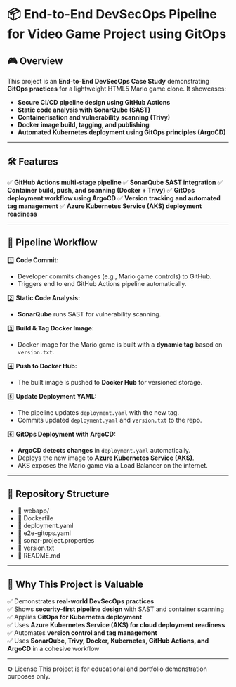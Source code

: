 # 📦 End-to-End DevSecOps Pipeline for Video Game Project using GitOps

## 🎮 Overview

This project is an **End-to-End DevSecOps Case Study** demonstrating **GitOps practices** for a lightweight HTML5 Mario game clone. It showcases:

- **Secure CI/CD pipeline design using GitHub Actions**
- **Static code analysis with SonarQube (SAST)**
- **Containerisation and vulnerability scanning (Trivy)**
- **Docker image build, tagging, and publishing**
- **Automated Kubernetes deployment using GitOps principles (ArgoCD)**

---

## 🛠️ Features

✅ **GitHub Actions multi-stage pipeline**
✅ **SonarQube SAST integration**
✅ **Container build, push, and scanning (Docker + Trivy)**
✅ **GitOps deployment workflow using ArgoCD**
✅ **Version tracking and automated tag management**
✅ **Azure Kubernetes Service (AKS) deployment readiness**


---

## 🚀 Pipeline Workflow

1️⃣ **Code Commit:**  
   - Developer commits changes (e.g., Mario game controls) to GitHub.
   - Triggers end to end GitHub Actions pipeline automatically.

2️⃣ **Static Code Analysis:**  
   - **SonarQube** runs SAST for vulnerability scanning.

3️⃣ **Build & Tag Docker Image:**  
   - Docker image for the Mario game is built with a **dynamic tag** based on `version.txt`.

4️⃣ **Push to Docker Hub:**  
   - The built image is pushed to **Docker Hub** for versioned storage.

5️⃣ **Update Deployment YAML:**  
   - The pipeline updates `deployment.yaml` with the new tag.
   - Commits updated `deployment.yaml` and `version.txt` to the repo.

6️⃣ **GitOps Deployment with ArgoCD:**  
   - **ArgoCD detects changes** in `deployment.yaml` automatically.
   - Deploys the new image to **Azure Kubernetes Service (AKS)**.
   - AKS exposes the Mario game via a Load Balancer on the internet.


---

## 📂 Repository Structure

- 📂 webapp/ 
- 📄 Dockerfile 
- 📄 deployment.yaml 
- 📄 e2e-gitops.yaml 
- 📄 sonar-project.properties 
- 📄 version.txt 
- 📄 README.md 

---

## 🌟 Why This Project is Valuable

✅ Demonstrates **real-world DevSecOps practices**  
✅ Shows **security-first pipeline design** with SAST and container scanning  
✅ Applies **GitOps for Kubernetes deployment**  
✅ Uses **Azure Kubernetes Service (AKS) for cloud deployment readiness**  
✅ Automates **version control and tag management**  
✅ Uses **SonarQube, Trivy, Docker, Kubernetes, GitHub Actions, and ArgoCD** in a cohesive workflow

---

⚙️ License
This project is for educational and portfolio demonstration purposes only.

